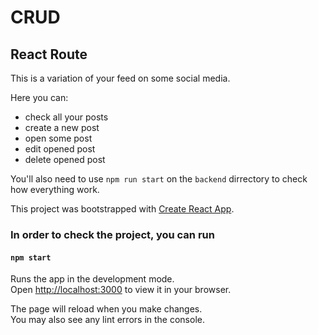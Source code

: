 # CRUD

## React Route

This is a variation of your feed on some social media.

Here you can:

- check all your posts
- create a new post
- open some post
- edit opened post
- delete opened post

You'll also need to use `npm run start` on the `backend` dirrectory to check how everything work.

This project was bootstrapped with [Create React App](https://github.com/facebook/create-react-app).

### In order to check the project, you can run

#### `npm start`

Runs the app in the development mode.\
Open [http://localhost:3000](http://localhost:3000) to view it in your browser.

The page will reload when you make changes.\
You may also see any lint errors in the console.
